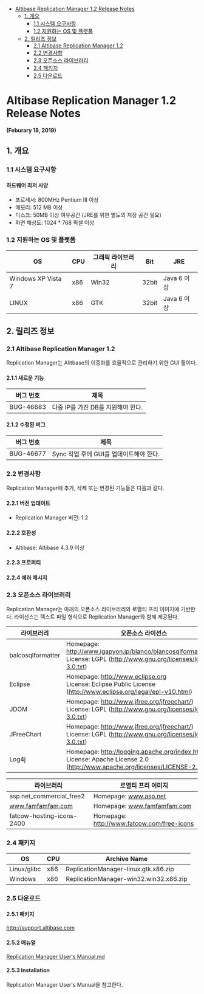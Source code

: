 

- [Altibase Replication Manager 1.2 Release Notes](#altibase-replication-manager-12-release-notes)
  - [1\. 개요](#1-개요)
    - [1.1 시스템 요구사항](#11-시스템-요구사항)
    - [1.2 지원하는 OS 및 플랫폼](#12-지원하는-os-및-플랫폼)
  - [2\. 릴리즈 정보](#2-릴리즈-정보)
    - [2.1 Altibase Replication Manager 1.2](#21-altibase-replication-manager-12)
    - [2.2 변경사항](#22-변경사항)
    - [2.3 오픈소스 라이브러리](#23-오픈소스-라이브러리)
    - [2.4 패키지](#24-패키지)
    - [2.5 다운로드](#25-다운로드)



Altibase Replication Manager 1.2 Release Notes
===============================

**(Feburary 18, 2019)**


## 1. 개요

### 1.1 시스템 요구사항

#### 하드웨어 최저 사양

* 프로세서: 800MHz Pentium III 이상
* 메모리: 512 MB 이상
* 디스크: 50MB 이상 여유공간 (JRE를 위한 별도의 저장 공간 필요)
* 화면 해상도: 1024 * 768 픽셀 이상

### 1.2 지원하는 OS 및 플랫폼

| OS                 | CPU  | 그래픽 라이브러리 | Bit   | JRE         |
| ------------------ | ---- | ----------------- | ----- | ----------- |
| Windows XP Vista 7 | x86  | Win32             | 32bit | Java 6 이상 |
| LINUX              | x86  | GTK               | 32bit | Java 6 이상 |

## 2. 릴리즈 정보

### 2.1 Altibase Replication Manager 1.2

Replication Manager는 Alitbase의 이중화를 효율적으로 관리하기 위한 GUI 툴이다.

#### 2.1.1 새로운 기능

| 버그 번호 |                제목                |
| :-------: | :--------------------------------: |
| BUG-46683 | 다중 IP를 가진 DB를 지원해야 한다. |

#### 2.1.2  수정된 버그

| 버그 번호 |                  제목                   |
| :-------: | :-------------------------------------: |
| BUG-46677 | Sync 작업 후에 GUI를 업데이트해야 한다. |

### 2.2 변경사항

Replication Manager에 추가, 삭제 또는 변경된 기능들은 다음과 같다.

#### 2.2.1 버전 업데이트

- Replication Manager 버전: 1.2

#### 2.2.2 호환성

- Altibase: Altibase 4.3.9 이상

#### 2.2.3 프로퍼티

#### 2.2.4 에러 메시지

### 2.3 오픈소스 라이브러리

Replication Manager는 아래의 오픈소스 라이브러리와 로열티 프리 이미지에 기반한다. 라이선스는 텍스트 파일 형식으로 Replication Manager와 함께 제공된다.

| 라이브러리        | 오픈소스 라이선스                                            |
| ----------------- | ------------------------------------------------------------ |
| balcosqlformatter | Homepage: http://www.igapyon.jp/blanco/blancosqlformatter.html </br>License: LGPL (http://www.gnu.org/licenses/lgpl-3.0.txt) |
| Eclipse           | Homepage: http://www.eclipse.org <br/>License: Eclipse Public License (http://www.eclipse.org/legal/epl-v10.html) |
| JDOM              | Homepage: http://www.jfree.org/jfreechart/) <br/>License: LGPL (http://www.gnu.org/licenses/lgpl-3.0.txt) |
| JFreeChart        | Homepage: http://www.jfree.org/jfreechart/) <br/>License: LGPL (http://www.gnu.org/licenses/lgpl-3.0.txt) |
| Log4j             | Homepage: http://logging.apache.org/index.html<br/>License: Apache License 2.0 (http://www.apache.org/licenses/LICENSE-2.0.txt) |

| 라이브러리                | 로열티 프리 이미지                         |
| ------------------------- | ------------------------------------------ |
| asp.net_commercial_free2  | Homepage: www.asp.net                      |
| www.famfamfam.com         | Homepage: www.famfamfam.com                |
| fatcow-hosting-icons-2400 | Homepage: http://www.fatcow.com/free-icons |

### 2.4 패키지

| OS          | CPU | Archive Name                           |
| ----------- | --- | -------------------------------------- |
| Linux/glibc | x86 | ReplicationManager-linux.gtk.x86.zip   |
| Windows     | x86 | ReplicationManager-win32.win32.x86.zip |

### 2.5 다운로드

#### 2.5.1 패키지

<http://support.altibase.com>

#### 2.5.2 매뉴얼

[Replication Manager User's Manual.md](https://github.com/ALTIBASE/Documents/blob/master/Manuals/Tools/kor/Replication%20Manager%20User's%20Manual.md)

#### 2.5.3 Installation

Replication Manager User's Manual을 참고한다.